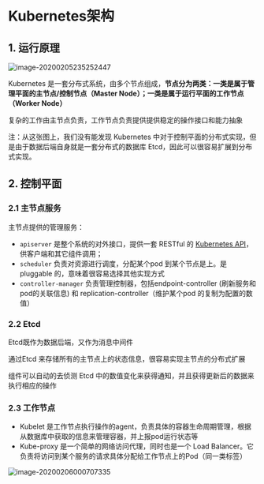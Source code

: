# Kubernetes架构

## 1. 运行原理

![image-20200205235252447](https://gitee.com/zszdevelop/blogimage/raw/master/img/image-20200205235252447.png)

Kubernetes 是一套分布式系统，由多个节点组成，**节点分为两类：一类是属于管理平面的主节点/控制节点（Master Node）；一类是属于运行平面的工作节点（Worker Node）**

复杂的工作由主节点负责，工作节点负责提供提供稳定的操作接口和能力抽象

注：从这张图上，我们没有能发现 Kubernetes 中对于控制平面的分布式实现，但是由于数据后端自身就是一套分布式的数据库 Etcd，因此可以很容易扩展到分布式实现。

## 2. 控制平面

### 2.1 主节点服务

主节点提供的管理服务：

- `apiserver` 是整个系统的对外接口，提供一套 RESTful 的 [Kubernetes API](https://github.com/kubernetes/kubernetes/tree/master/docs/api-reference)，供客户端和其它组件调用；
- `scheduler` 负责对资源进行调度，分配某个pod 到某个节点是上。是pluggable 的，意味着很容易选择其他实现方式
- `controller-manager` 负责管理控制器，包括endpoint-controller (刷新服务和pod的关联信息) 和 replication-controller（维护某个pod 的复制为配置的数值）

### 2.2 Etcd

Etcd既作为数据后端，又作为消息中间件

通过Etcd 来存储所有的主节点上的状态信息，很容易实现主节点的分布式扩展

组件可以自动的去侦测 Etcd 中的数值变化来获得通知，并且获得更新后的数据来执行相应的操作

### 2.3 工作节点

- Kubelet 是工作节点执行操作的agent，负责具体的容器生命周期管理，根据从数据库中获取的信息来管理容器，并上报pod运行状态等
- Kube-proxy 是一个简单的网络访问代理，同时也是一个 Load Balancer。它负责将访问到某个服务的请求具体分配给工作节点上的Pod（同一类标签）

![image-20200206000707335](https://gitee.com/zszdevelop/blogimage/raw/master/img/image-20200206000707335.png)
